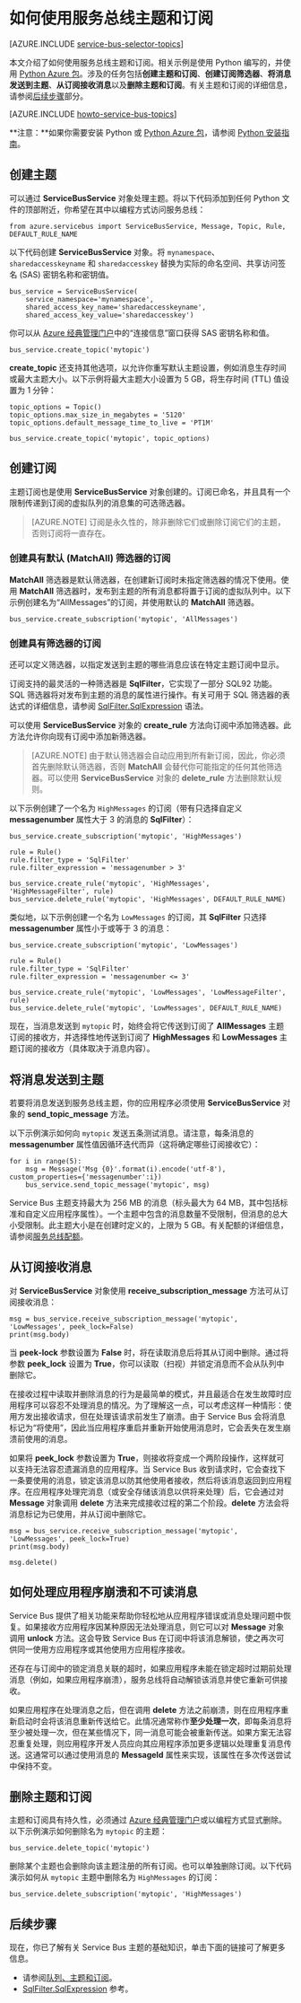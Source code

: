 ﻿<properties 
	pageTitle="如何通过 Python 使用服务总线主题 | Microsoft Azure" 
	description="了解如何使用 Python 中的 Azure 服务总线主题和订阅" 
	services="service-bus" 
	documentationCenter="python" 
	authors="sethmanheim" 
	manager="timlt" 
	editor=""/>

<tags 
	ms.service="service-bus" 
	ms.date="05/06/2016" 
	wacn.date="06/21/2016"/>

# 如何使用服务总线主题和订阅

[AZURE.INCLUDE [service-bus-selector-topics](../includes/service-bus-selector-topics.md)]

本文介绍了如何使用服务总线主题和订阅。相关示例是使用 Python 编写的，并使用 [Python Azure 包][]。涉及的任务包括**创建主题和订阅**、**创建订阅筛选器**、**将消息发送到主题**、**从订阅接收消息**以及**删除主题和订阅**。有关主题和订阅的详细信息，请参阅[后续步骤](#next-steps)部分。

[AZURE.INCLUDE [howto-service-bus-topics](../includes/howto-service-bus-topics.md)]

**注意：**如果你需要安装 Python 或 [Python Azure 包][]，请参阅 [Python 安装指南](/documentation/articles/python-how-to-install)。

## 创建主题

可以通过 **ServiceBusService** 对象处理主题。将以下代码添加到任何 Python 文件的顶部附近，你希望在其中以编程方式访问服务总线：

```
from azure.servicebus import ServiceBusService, Message, Topic, Rule, DEFAULT_RULE_NAME
```

以下代码创建 **ServiceBusService** 对象。将 `mynamespace`、`sharedaccesskeyname` 和 `sharedaccesskey` 替换为实际的命名空间、共享访问签名 (SAS) 密钥名称和密钥值。

```
bus_service = ServiceBusService(
	service_namespace='mynamespace',
	shared_access_key_name='sharedaccesskeyname',
	shared_access_key_value='sharedaccesskey')
```

你可以从 [Azure 经典管理门户][]中的“连接信息”窗口获得 SAS 密钥名称和值。

```
bus_service.create_topic('mytopic')
```

**create\_topic** 还支持其他选项，以允许你重写默认主题设置，例如消息生存时间或最大主题大小。以下示例将最大主题大小设置为 5 GB，将生存时间 (TTL) 值设置为 1 分钟：

```
topic_options = Topic()
topic_options.max_size_in_megabytes = '5120'
topic_options.default_message_time_to_live = 'PT1M'

bus_service.create_topic('mytopic', topic_options)
```

## 创建订阅

主题订阅也是使用 **ServiceBusService** 对象创建的。订阅已命名，并且具有一个限制传递到订阅的虚拟队列的消息集的可选筛选器。

> [AZURE.NOTE] 订阅是永久性的，除非删除它们或删除订阅它们的主题，否则订阅将一直存在。

### 创建具有默认 (MatchAll) 筛选器的订阅

**MatchAll** 筛选器是默认筛选器，在创建新订阅时未指定筛选器的情况下使用。使用 **MatchAll** 筛选器时，发布到主题的所有消息都将置于订阅的虚拟队列中。以下示例创建名为“AllMessages”的订阅，并使用默认的 **MatchAll** 筛选器。

```
bus_service.create_subscription('mytopic', 'AllMessages')
```

### 创建具有筛选器的订阅

还可以定义筛选器，以指定发送到主题的哪些消息应该在特定主题订阅中显示。

订阅支持的最灵活的一种筛选器是 **SqlFilter**，它实现了一部分 SQL92 功能。SQL 筛选器将对发布到主题的消息的属性进行操作。有关可用于 SQL 筛选器的表达式的详细信息，请参阅 [SqlFilter.SqlExpression][] 语法。

可以使用 **ServiceBusService** 对象的 **create\_rule** 方法向订阅中添加筛选器。此方法允许你向现有订阅中添加新筛选器。

> [AZURE.NOTE] 由于默认筛选器会自动应用到所有新订阅，因此，你必须首先删除默认筛选器，否则 **MatchAll** 会替代你可能指定的任何其他筛选器。可以使用 **ServiceBusService** 对象的 **delete\_rule** 方法删除默认规则。

以下示例创建了一个名为 `HighMessages` 的订阅（带有只选择自定义 **messagenumber** 属性大于 3 的消息的 **SqlFilter**）：

```
bus_service.create_subscription('mytopic', 'HighMessages')

rule = Rule()
rule.filter_type = 'SqlFilter'
rule.filter_expression = 'messagenumber > 3'

bus_service.create_rule('mytopic', 'HighMessages', 'HighMessageFilter', rule)
bus_service.delete_rule('mytopic', 'HighMessages', DEFAULT_RULE_NAME)
```

类似地，以下示例创建一个名为 `LowMessages` 的订阅，其 **SqlFilter** 只选择 **messagenumber** 属性小于或等于 3 的消息：

```
bus_service.create_subscription('mytopic', 'LowMessages')

rule = Rule()
rule.filter_type = 'SqlFilter'
rule.filter_expression = 'messagenumber <= 3'

bus_service.create_rule('mytopic', 'LowMessages', 'LowMessageFilter', rule)
bus_service.delete_rule('mytopic', 'LowMessages', DEFAULT_RULE_NAME)
```

现在，当消息发送到 `mytopic` 时，始终会将它传送到订阅了 **AllMessages** 主题订阅的接收方，并选择性地传送到订阅了 **HighMessages** 和 **LowMessages** 主题订阅的接收方（具体取决于消息内容）。

## 将消息发送到主题

若要将消息发送到服务总线主题，你的应用程序必须使用 **ServiceBusService** 对象的 **send\_topic\_message** 方法。

以下示例演示如何向 `mytopic` 发送五条测试消息。请注意，每条消息的 **messagenumber** 属性值因循环迭代而异（这将确定哪些订阅接收它）：

```
for i in range(5):
	msg = Message('Msg {0}'.format(i).encode('utf-8'), custom_properties={'messagenumber':i})
	bus_service.send_topic_message('mytopic', msg)
```

Service Bus 主题支持最大为 256 MB 的消息（标头最大为 64 MB，其中包括标准和自定义应用程序属性）。一个主题中包含的消息数量不受限制，但消息的总大小受限制。此主题大小是在创建时定义的，上限为 5 GB。有关配额的详细信息，请参阅[服务总线配额][]。

## 从订阅接收消息

对 **ServiceBusService** 对象使用 **receive\_subscription\_message** 方法可从订阅接收消息：

```
msg = bus_service.receive_subscription_message('mytopic', 'LowMessages', peek_lock=False)
print(msg.body)
```

当 **peek‑lock** 参数设置为 **False** 时，将在读取消息后将其从订阅中删除。通过将参数 **peek\_lock** 设置为 **True**，你可以读取（扫视）并锁定消息而不会从队列中删除它。

在接收过程中读取并删除消息的行为是最简单的模式，并且最适合在发生故障时应用程序可以容忍不处理消息的情况。为了理解这一点，可以考虑这样一种情形：使用方发出接收请求，但在处理该请求前发生了崩溃。由于 Service Bus 会将消息标记为“将使用”，因此当应用程序重启并重新开始使用消息时，它会丢失在发生崩溃前使用的消息。

如果将 **peek\_lock** 参数设置为 **True**，则接收将变成一个两阶段操作，这样就可以支持无法容忍遗漏消息的应用程序。当 Service Bus 收到请求时，它会查找下一条要使用的消息，锁定该消息以防其他使用者接收，然后将该消息返回到应用程序。在应用程序处理完消息（或安全存储该消息以供将来处理）后，它会通过对 **Message** 对象调用 **delete** 方法来完成接收过程的第二个阶段。**delete** 方法会将消息标记为已使用，并从订阅中删除它。

```
msg = bus_service.receive_subscription_message('mytopic', 'LowMessages', peek_lock=True)
print(msg.body)

msg.delete()
```

## 如何处理应用程序崩溃和不可读消息

Service Bus 提供了相关功能来帮助你轻松地从应用程序错误或消息处理问题中恢复。如果接收方应用程序因某种原因无法处理消息，则它可以对 **Message** 对象调用 **unlock** 方法。这会导致 Service Bus 在订阅中将该消息解锁，使之再次可供同一使用方应用程序或其他使用方应用程序接收。

还存在与订阅中的锁定消息关联的超时，如果应用程序未能在锁定超时过期前处理消息（例如，如果应用程序崩溃），服务总线将自动解锁该消息并使它重新可供接收。

如果应用程序在处理消息之后，但在调用 **delete** 方法之前崩溃，则在应用程序重新启动时会将该消息重新传送给它。此情况通常称作**至少处理一次**，即每条消息将至少被处理一次，但在某些情况下，同一消息可能会被重新传送。如果方案无法容忍重复处理，则应用程序开发人员应向其应用程序添加更多逻辑以处理重复消息传送。这通常可以通过使用消息的 **MessageId** 属性来实现，该属性在多次传送尝试中保持不变。

## 删除主题和订阅

主题和订阅具有持久性，必须通过 [Azure 经典管理门户][]或以编程方式显式删除。以下示例演示如何删除名为 `mytopic` 的主题：

```
bus_service.delete_topic('mytopic')
```

删除某个主题也会删除向该主题注册的所有订阅。也可以单独删除订阅。以下代码演示如何从 `mytopic` 主题中删除名为 `HighMessages` 的订阅：

```
bus_service.delete_subscription('mytopic', 'HighMessages')
```

## 后续步骤

现在，你已了解有关 Service Bus 主题的基础知识，单击下面的链接可了解更多信息。

-   请参阅[队列、主题和订阅][]。
-   [SqlFilter.SqlExpression][] 参考。

[Azure 经典管理门户]: http://manage.windowsazure.cn
[Python Azure 包]: https://pypi.python.org/pypi/azure
[队列、主题和订阅]: /documentation/articles/service-bus-queues-topics-subscriptions
[SqlFilter.SqlExpression]: https://msdn.microsoft.com/zh-cn/library/azure/microsoft.servicebus.messaging.sqlfilter.sqlexpression.aspx
[服务总线配额]: /documentation/articles/service-bus-quotas

<!---HONumber=Mooncake_0104_2016-->